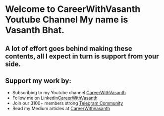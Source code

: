 # Welcome to CareerWithVasanth Youtube Channel My name is Vasanth Bhat. 
## A lot of effort goes behind making these contents, all I expect in turn is support from your side.

## Support my work by:

- Subscribing to my Youtube channel [CareerWithVasanth](https://www.youtube.com/@careerwithvasanth)
- Follow me on Linkedin[CareerWithVasanth](https://www.linkedin.com/in/careerwithvasanth/)
- Join our 3100+ members strong [Telegram Community](http://t.me/uncommongeek)
- Read my Medium articles at [CareerWithVasanth](https://careerwithvasanth.medium.com/)
